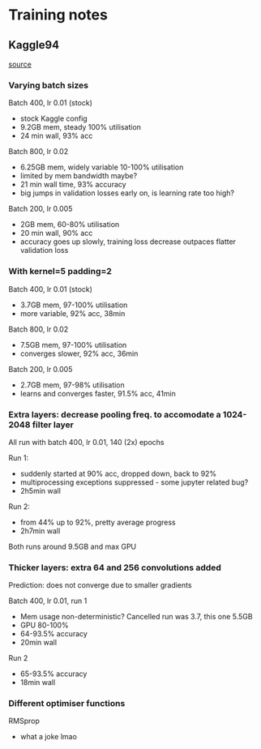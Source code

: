 # Training notes

## Kaggle94
[source](https://www.kaggle.com/code/datajameson/cifar-10-object-recognition-resnet-acc-94)

### Varying batch sizes

Batch 400, lr 0.01 (stock)
- stock Kaggle config
- 9.2GB mem, steady 100% utilisation
- 24 min wall, 93% acc

Batch 800, lr 0.02
- 6.25GB mem, widely variable 10-100% utilisation
- limited by mem bandwidth maybe?
- 21 min wall time, 93% accuracy
- big jumps in validation losses early on, is learning rate too high?

Batch 200, lr 0.005
- 2GB mem, 60-80% utilisation
- 20 min wall, 90% acc
- accuracy goes up slowly, training loss decrease outpaces flatter validation loss

### With kernel=5 padding=2

Batch 400, lr 0.01 (stock)
- 3.7GB mem, 97-100% utilisation
- more variable, 92% acc, 38min

Batch 800, lr 0.02
- 7.5GB mem, 97-100% utilisation
- converges slower, 92% acc, 36min

Batch 200, lr 0.005
- 2.7GB mem, 97-98% utilisation
- learns and converges faster, 91.5% acc, 41min

### Extra layers: decrease pooling freq. to accomodate a 1024-2048 filter layer

All run with batch 400, lr 0.01, 140 (2x) epochs

Run 1:
- suddenly started at 90% acc, dropped down, back to 92%
- multiprocessing exceptions suppressed - some jupyter related bug?
- 2h5min wall

Run 2:
- from 44% up to 92%, pretty average progress
- 2h7min wall

Both runs around 9.5GB and max GPU

### Thicker layers: extra 64 and 256 convolutions added

Prediction: does not converge due to smaller gradients

Batch 400, lr 0.01, run 1
- Mem usage non-deterministic? Cancelled run was 3.7, this one 5.5GB
- GPU 80-100%
- 64-93.5% accuracy
- 20min wall

Run 2
- 65-93.5% accuracy
- 18min wall

### Different optimiser functions

RMSprop
- what a joke lmao

